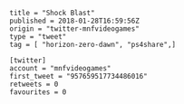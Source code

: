 ```
title = "Shock Blast"
published = 2018-01-28T16:59:56Z
origin = "twitter-mnfvideogames"
type = "tweet"
tag = [ "horizon-zero-dawn", "ps4share",]

[twitter]
account = "mnfvideogames"
first_tweet = "957659517734486016"
retweets = 0
favourites = 0
```

<p class='image'><img src='https://mnf.m17s.net/2018/01/28/DUpKQI2W4AARE0Y.jpg' alt=''></p>

